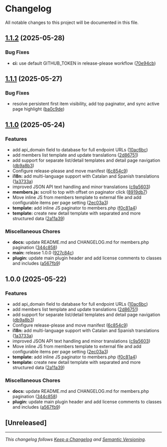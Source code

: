 # Changelog

All notable changes to this project will be documented in this file.

## [1.1.2](https://github.com/oskratch/wordpress-plugin-jsonifywp/compare/v1.1.1...v1.1.2) (2025-05-28)


### Bug Fixes

* **ci:** use default GITHUB_TOKEN in release-please workflow ([70e94cb](https://github.com/oskratch/wordpress-plugin-jsonifywp/commit/70e94cb47c13228d1075c7a95362b21cf2060c91))

## [1.1.1](https://github.com/oskratch/wordpress-plugin-jsonifywp/compare/v1.1.0...v1.1.1) (2025-05-27)


### Bug Fixes

* resolve persistent first item visibility, add top paginator, and sync active page highlight ([ba0c9de](https://github.com/oskratch/wordpress-plugin-jsonifywp/commit/ba0c9de56ce79daa66de91e9c853ea64577ff467))

## [1.1.0](https://github.com/oskratch/wordpress-plugin-jsonifywp/compare/v1.0.0...v1.1.0) (2025-05-24)


### Features

* add api_domain field to database for full endpoint URLs ([10ac6bc](https://github.com/oskratch/wordpress-plugin-jsonifywp/commit/10ac6bc78cfa150dfb98573decdb3a6b492b7cd1))
* add members list template and update translations ([2d86751](https://github.com/oskratch/wordpress-plugin-jsonifywp/commit/2d86751a9d4d324c798f40ecfff399a7dc5f7f66))
* add support for separate list/detail templates and detail page navigation ([db9a8b3](https://github.com/oskratch/wordpress-plugin-jsonifywp/commit/db9a8b3c147028b821aac668f06d2635490c8c92))
* Configure release-please and move manifest ([6c854c9](https://github.com/oskratch/wordpress-plugin-jsonifywp/commit/6c854c9a55dfac9025fedb86fada5091a3436f26))
* **i18n:** add multi-language support with Catalan and Spanish translations ([1a3733a](https://github.com/oskratch/wordpress-plugin-jsonifywp/commit/1a3733a8d82cfde8f7f17638b30863d27dadeeaa))
* improved JSON API text handling and minor translations ([c9a5603](https://github.com/oskratch/wordpress-plugin-jsonifywp/commit/c9a560373af51ac21a7095eb53833dc82e4c43e1))
* **members.js:** scroll to top with offset on paginator click ([8919db7](https://github.com/oskratch/wordpress-plugin-jsonifywp/commit/8919db746e911aff8261f26cecbce7eb226cb01b))
* Move inline JS from members template to external file and add configurable items per page setting ([2ec03a3](https://github.com/oskratch/wordpress-plugin-jsonifywp/commit/2ec03a3c1ada496ea6fb04afbd25be282765da39))
* **template:** add inline JS paginator to members.php ([f0c81a4](https://github.com/oskratch/wordpress-plugin-jsonifywp/commit/f0c81a46e679c715333dd5f1aecf7c56230e7b65))
* **template:** create new detail template with separated and more structured data ([2a11a39](https://github.com/oskratch/wordpress-plugin-jsonifywp/commit/2a11a391380f27c5db3f6d34ed42713524735320))


### Miscellaneous Chores

* **docs:** update README.md and CHANGELOG.md for members.php pagination ([344c858](https://github.com/oskratch/wordpress-plugin-jsonifywp/commit/344c8582210712b35dd3a418bf0fa7a89fd94a80))
* **main:** release 1.0.0 ([927c84c](https://github.com/oskratch/wordpress-plugin-jsonifywp/commit/927c84c46868602216e40fa650e1dea090e804d6))
* **plugin:** update main plugin header and add license comments to classes and includes ([a567fb9](https://github.com/oskratch/wordpress-plugin-jsonifywp/commit/a567fb953b08a9a235dd7c4865deac20287814b4))

## 1.0.0 (2025-05-22)


### Features

* add api_domain field to database for full endpoint URLs ([10ac6bc](https://github.com/oskratch/wordpress-plugin-jsonifywp/commit/10ac6bc78cfa150dfb98573decdb3a6b492b7cd1))
* add members list template and update translations ([2d86751](https://github.com/oskratch/wordpress-plugin-jsonifywp/commit/2d86751a9d4d324c798f40ecfff399a7dc5f7f66))
* add support for separate list/detail templates and detail page navigation ([db9a8b3](https://github.com/oskratch/wordpress-plugin-jsonifywp/commit/db9a8b3c147028b821aac668f06d2635490c8c92))
* Configure release-please and move manifest ([6c854c9](https://github.com/oskratch/wordpress-plugin-jsonifywp/commit/6c854c9a55dfac9025fedb86fada5091a3436f26))
* **i18n:** add multi-language support with Catalan and Spanish translations ([1a3733a](https://github.com/oskratch/wordpress-plugin-jsonifywp/commit/1a3733a8d82cfde8f7f17638b30863d27dadeeaa))
* improved JSON API text handling and minor translations ([c9a5603](https://github.com/oskratch/wordpress-plugin-jsonifywp/commit/c9a560373af51ac21a7095eb53833dc82e4c43e1))
* Move inline JS from members template to external file and add configurable items per page setting ([2ec03a3](https://github.com/oskratch/wordpress-plugin-jsonifywp/commit/2ec03a3c1ada496ea6fb04afbd25be282765da39))
* **template:** add inline JS paginator to members.php ([f0c81a4](https://github.com/oskratch/wordpress-plugin-jsonifywp/commit/f0c81a46e679c715333dd5f1aecf7c56230e7b65))
* **template:** create new detail template with separated and more structured data ([2a11a39](https://github.com/oskratch/wordpress-plugin-jsonifywp/commit/2a11a391380f27c5db3f6d34ed42713524735320))


### Miscellaneous Chores

* **docs:** update README.md and CHANGELOG.md for members.php pagination ([344c858](https://github.com/oskratch/wordpress-plugin-jsonifywp/commit/344c8582210712b35dd3a418bf0fa7a89fd94a80))
* **plugin:** update main plugin header and add license comments to classes and includes ([a567fb9](https://github.com/oskratch/wordpress-plugin-jsonifywp/commit/a567fb953b08a9a235dd7c4865deac20287814b4))

## [Unreleased]

---

*This changelog follows [Keep a Changelog](https://keepachangelog.com/en/1.0.0/) and [Semantic Versioning](https://semver.org/spec/v2.0.0.html).*
